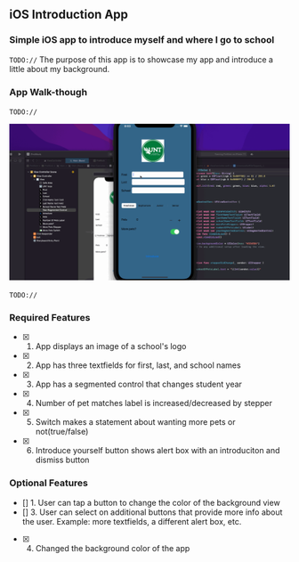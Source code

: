 ## iOS Introduction App 

### Simple iOS app to introduce myself and where I go to school

`TODO://` The purpose of this app is to showcase my app and introduce a little about my background.

### App Walk-though

`TODO://`

![](https://github.com/codeBender31/iOSCodePathPrework/blob/main/CodePath%20Prework.gif)


`TODO://`

### Required Features

- [x] 1. App displays an image of a school's logo
- [x] 2. App has three textfields for first, last, and school names
- [x] 3. App has a segmented control that changes student year
- [x] 4. Number of pet matches label is increased/decreased by stepper
- [x] 5. Switch makes a statement about wanting more pets or not(true/false) 
- [x] 6. Introduce yourself button shows alert box with an introduciton and dismiss button

### Optional Features

- [] 1. User can tap a button to change the color of the background view
- [] 3. User can select on additional buttons that provide more info about the user. Example: more textfields, a different alert box, etc.
- [x] 4. Changed the background color of the app
